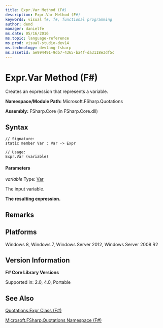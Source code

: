 ```yaml
---
title: Expr.Var Method (F#)
description: Expr.Var Method (F#)
keywords: visual f#, f#, functional programming
author: dend
manager: danielfe
ms.date: 05/16/2016
ms.topic: language-reference
ms.prod: visual-studio-dev14
ms.technology: devlang-fsharp
ms.assetid: ae994491-9db7-4365-ba4f-da3118e3df5c 
---
```


# Expr.Var Method (F#)

Creates an expression that represents a variable.

**Namespace/Module Path:** Microsoft.FSharp.Quotations

**Assembly:** FSharp.Core (in FSharp.Core.dll)


## Syntax

```
// Signature:
static member Var : Var -> Expr

// Usage:
Expr.Var (variable)
```

#### Parameters
*variable*
Type: [Var](https://msdn.microsoft.com/library/2b1237f9-d897-4bcf-872a-4a297db3f7b5)


The input variable.



**The resulting expression.**
## Remarks

## Platforms
Windows 8, Windows 7, Windows Server 2012, Windows Server 2008 R2


## Version Information
**F# Core Library Versions**

Supported in: 2.0, 4.0, Portable




## See Also
[Quotations.Expr Class &#40;F&#35;&#41;](Quotations.Expr-Class-%5BFSharp%5D.md)

[Microsoft.FSharp.Quotations Namespace &#40;F&#35;&#41;](Microsoft.FSharp.Quotations-Namespace-%5BFSharp%5D.md)

